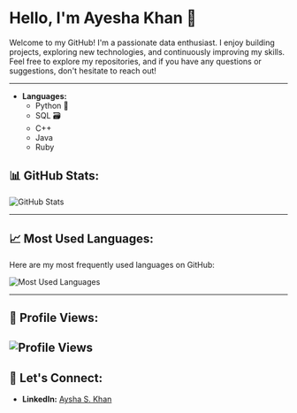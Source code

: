 # Hello, I'm Ayesha Khan 👋

Welcome to my GitHub! I'm a passionate data enthusiast. I enjoy building projects, exploring new technologies, and continuously improving my skills. Feel free to explore my repositories, and if you have any questions or suggestions, don't hesitate to reach out!

---

- **Languages:**
  - Python 🐍
  - SQL 🗃️
  - C++
  - Java
  - Ruby

## 📊 GitHub Stats:
![GitHub Stats](https://github-readme-stats.vercel.app/api?username=Aysha-skhan&show_icons=true&hide_title=true&hide=prs&count_private=true&hide_rank=true&theme=radical)

---

## 📈 Most Used Languages:

Here are my most frequently used languages on GitHub:

![Most Used Languages](https://github-readme-stats.vercel.app/api/top-langs/?username=Aysha-skhan&layout=compact&theme=radical)

---

## 👀 Profile Views:

![Profile Views](https://img.shields.io/badge/Profile%20Views-100-blue)
---

## 📍 Let's Connect:

- **LinkedIn:** [Aysha S. Khan](https://www.linkedin.com/in/ayesha-khan-018171273)



<!---
Aysha-skhan/Aysha-skhan is a ✨ special ✨ repository because its `README.md` (this file) appears on your GitHub profile.
You can click the Preview link to take a look at your changes.
--->

